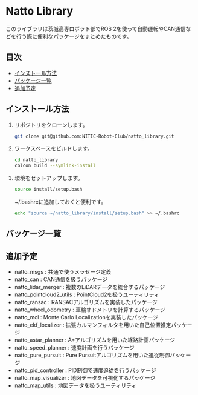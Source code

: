 # Natto Library
このライブラリは茨城高専ロボット部でROS 2を使って自動運転やCAN通信などを行う際に便利なパッケージをまとめたものです。

## 目次
- [インストール方法](#インストール方法)
- [パッケージ一覧](#パッケージ一覧)
- [追加予定](#追加予定)

## インストール方法
1. リポジトリをクローンします。
   ```bash
   git clone git@github.com:NITIC-Robot-Club/natto_library.git
   ```

2. ワークスペースをビルドします。
   ```bash
   cd natto_library
   colcon build --symlink-install
   ```
3. 環境をセットアップします。
   ```bash
   source install/setup.bash
   ```
   ~/.bashrcに追加しておくと便利です。
   ```bash
   echo "source ~/natto_library/install/setup.bash" >> ~/.bashrc
   ```

## パッケージ一覧

## 追加予定
- natto_msgs : 共通で使うメッセージ定義
- natto_can : CAN通信を扱うパッケージ
- natto_lidar_merger : 複数のLiDARデータを統合するパッケージ
- natto_pointcloud2_utils : PointCloud2を扱うユーティリティ
- natto_ransac : RANSACアルゴリズムを実装したパッケージ
- natto_wheel_odometry : 車輪オドメトリを計算するパッケージ
- natto_mcl : Monte Carlo Localizationを実装したパッケージ
- natto_ekf_localizer : 拡張カルマンフィルタを用いた自己位置推定パッケージ
- natto_astar_planner : A*アルゴリズムを用いた経路計画パッケージ
- natto_speed_planner : 速度計画を行うパッケージ
- natto_pure_pursuit : Pure Pursuitアルゴリズムを用いた追従制御パッケージ
- natto_pid_controller : PID制御で速度追従を行うパッケージ
- natto_map_visualizer : 地図データを可視化するパッケージ
- natto_map_utils : 地図データを扱うユーティリティ